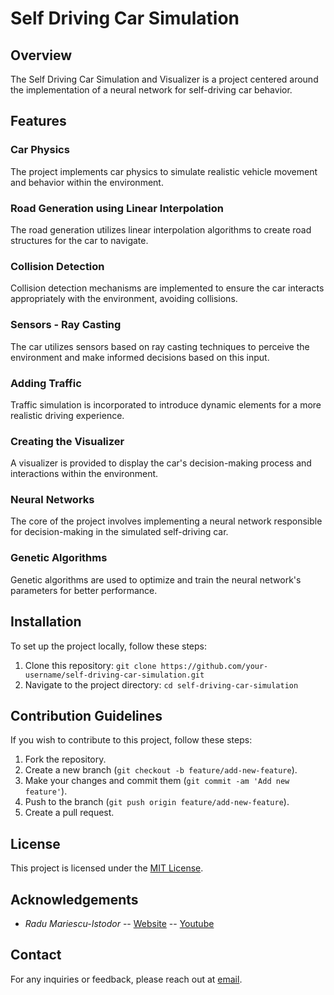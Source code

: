 # Self Driving Car Simulation

## Overview

The Self Driving Car Simulation and Visualizer is a project centered around the implementation of a neural network for self-driving car behavior.

## Features

### Car Physics

The project implements car physics to simulate realistic vehicle movement and behavior within the environment.

### Road Generation using Linear Interpolation

The road generation utilizes linear interpolation algorithms to create road structures for the car to navigate.

### Collision Detection

Collision detection mechanisms are implemented to ensure the car interacts appropriately with the environment, avoiding collisions.

### Sensors - Ray Casting

The car utilizes sensors based on ray casting techniques to perceive the environment and make informed decisions based on this input.

### Adding Traffic

Traffic simulation is incorporated to introduce dynamic elements for a more realistic driving experience.

### Creating the Visualizer

A visualizer is provided to display the car's decision-making process and interactions within the environment.

### Neural Networks

The core of the project involves implementing a neural network responsible for decision-making in the simulated self-driving car.

### Genetic Algorithms

Genetic algorithms are used to optimize and train the neural network's parameters for better performance.

## Installation

To set up the project locally, follow these steps:

1. Clone this repository:
```git clone https://github.com/your-username/self-driving-car-simulation.git```
2. Navigate to the project directory:
```cd self-driving-car-simulation```

## Contribution Guidelines

If you wish to contribute to this project, follow these steps:

1. Fork the repository.
2. Create a new branch (`git checkout -b feature/add-new-feature`).
3. Make your changes and commit them (`git commit -am 'Add new feature'`).
4. Push to the branch (`git push origin feature/add-new-feature`).
5. Create a pull request.

## License

This project is licensed under the [MIT License](LICENSE).

## Acknowledgements

- *Radu Mariescu-Istodor*
-- [Website](https://radufromfinland.com/)
-- [Youtube](https://www.youtube.com/@Radu)

## Contact

For any inquiries or feedback, please reach out at [email](mailto:abhirajchaudhuri@gmail.com).

